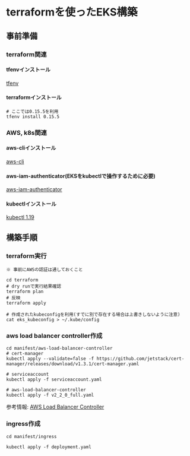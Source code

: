 
# terraformを使ったEKS構築

## 事前準備

### terraform関連

#### tfenvインストール
[tfenv](https://github.com/tfutils/tfenv#installation)

#### terraformインストール
```
# ここでは0.15.5を利用
tfenv install 0.15.5
```

### AWS, k8s関連

#### aws-cliインストール
[aws-cli](https://docs.aws.amazon.com/ja_jp/cli/latest/userguide/install-cliv2.html)

#### aws-iam-authenticator(EKSをkubectlで操作するために必要)
[aws-iam-authenticator](https://docs.aws.amazon.com/eks/latest/userguide/install-aws-iam-authenticator.html)

#### kubectlインストール
[kubectl 1.19](https://docs.aws.amazon.com/ja_jp/eks/latest/userguide/install-kubectl.html)


## 構築手順

### terraform実行
```
※ 事前にAWSの認証は通しておくこと

cd terraform
# dry runで実行結果確認
terraform plan
# 反映
terraform apply

# 作成されたkubeconfigを利用(すでに別で存在する場合は上書きしないように注意)
cat eks_kubeconfig > ~/.kube/config
```

### aws load balancer controller作成
```
cd manifest/aws-load-balancer-controller
# cert-manager
kubectl apply --validate=false -f https://github.com/jetstack/cert-manager/releases/download/v1.3.1/cert-manager.yaml

# serviceaccount
kubectl apply -f serviceaccount.yaml

# aws-load-balancer-controller
kubectl apply -f v2_2_0_full.yaml
```

参考情報: 
[AWS Load Balancer Controller](https://kubernetes-sigs.github.io/aws-load-balancer-controller/v2.2/deploy/installation/)

### ingress作成
```
cd manifest/ingress

kubectl apply -f deployment.yaml
```
